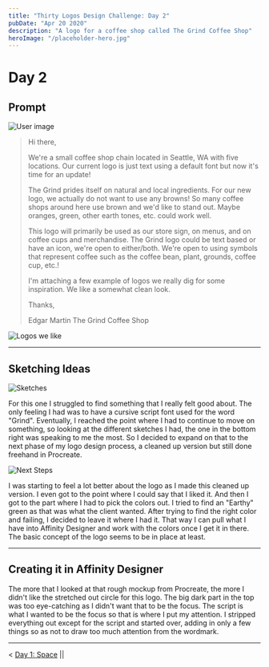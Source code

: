```yaml
---
title: "Thirty Logos Design Challenge: Day 2"
pubDate: "Apr 20 2020"
description: "A logo for a coffee shop called The Grind Coffee Shop"
heroImage: "/placeholder-hero.jpg"
---
```


# Day 2

## Prompt

![User image](/blog-images/design/thirty-logos/day-2/requestor.png)

> Hi there,
>
> We're a small coffee shop chain located in Seattle, WA with five locations. Our current logo is just text using a default font but now it's time for an update!
>
> The Grind prides itself on natural and local ingredients. For our new logo, we actually do not want to use any browns! So many coffee shops around here use brown and we'd like to stand out. Maybe oranges, green, other earth tones, etc. could work well.
>
> This logo will primarily be used as our store sign, on menus, and on coffee cups and merchandise. The Grind logo could be text based or have an icon, we're open to either/both. We're open to using symbols that represent coffee such as the coffee bean, plant, grounds, coffee cup, etc.!
>
> I'm attaching a few example of logos we really dig for some inspiration. We like a somewhat clean look.
>
> Thanks,
>
> Edgar Martin
> The Grind Coffee Shop

![Logos we like](/blog-images/design/thirty-logos/day-2/logos-we-like.jpg)

---

## Sketching Ideas

![Sketches](/blog-images/design/thirty-logos/day-2/sketches.png)

For this one I struggled to find something that I really felt good about. The only feeling I had was to have a cursive script font used for the word "Grind". Eventually, I reached the point where I had to continue to move on something, so looking at the different sketches I had, the one in the bottom right was speaking to me the most. So I decided to expand on that to the next phase of my logo design process, a cleaned up version but still done freehand in Procreate.

![Next Steps](/blog-images/design/thirty-logos/day-2/next-steps.png)

I was starting to feel a lot better about the logo as I made this cleaned up version. I even got to the point where I could say that I liked it. And then I got to the part where I had to pick the colors out. I tried to find an "Earthy" green as that was what the client wanted. After trying to find the right color and failing, I decided to leave it where I had it. That way I can pull what I have into Affinity Designer and work with the colors once I get it in there. The basic concept of the logo seems to be in place at least.

---

## Creating it in Affinity Designer

The more that I looked at that rough mockup from Procreate, the more I didn't like the stretched out circle for this logo. The big dark part in the top was too eye-catching as I didn't want that to be the focus. The script is what I wanted to be the focus so that is where I put my attention. I stripped everything out except for the script and started over, adding in only a few things so as not to draw too much attention from the wordmark.

---

< [Day 1: Space](/design/thirty-logos-challenge/day-1) ||
